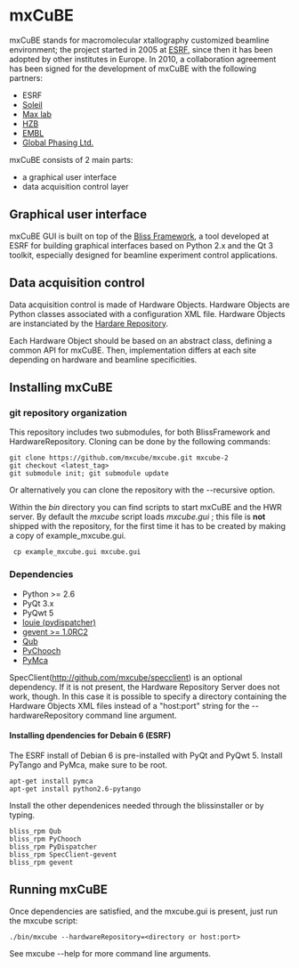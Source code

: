 # mxCuBE

mxCuBE stands for macromolecular xtallography customized beamline environment;
the project started in 2005 at [ESRF](http://www.esrf.eu), since then it has
been adopted by other institutes in Europe. In 2010, a collaboration
agreement has been signed for the development of mxCuBE with the following
partners:
* ESRF
* [Soleil](http://www.synchrotron-soleil.fr/)
* [Max lab](https://www.maxlab.lu.se/)
* [HZB](http://www.helmholtz-berlin.de/)
* [EMBL](http://www.embl.org/)
* [Global Phasing Ltd.](http://www.globalphasing.com/)

mxCuBE consists of 2 main parts:
* a graphical user interface
* data acquisition control layer

## Graphical user interface

mxCuBE GUI is built on top of the [Bliss Framework](http://github.com/mxcube/BlissFramework),
a tool developed at ESRF for building graphical interfaces based on Python 2.x
and the Qt 3 toolkit, especially designed for beamline experiment control applications.

## Data acquisition control

Data acquisition control is made of Hardware Objects. Hardware Objects are Python
classes associated with a configuration XML file. Hardware Objects are instanciated
by the [Hardare Repository](http://github.com/mxcube/HardwareRepository).

Each Hardware Object should be based on an abstract class, defining a common API
for mxCuBE. Then, implementation differs at each site depending on hardware and
beamline specificities.

## Installing mxCuBE

### git repository organization

This repository includes two submodules, for both BlissFramework and HardwareRepository.
Cloning can be done by the following commands:

    git clone https://github.com/mxcube/mxcube.git mxcube-2
    git checkout <latest_tag>
    git submodule init; git submodule update

Or alternatively you can clone the repository with the --recursive option.

Within the *bin* directory you can find scripts to start mxCuBE and the HWR server.
By default the *mxcube* script loads *mxcube.gui* ; this file is **not** shipped with 
the repository, for the first time it has to be created by making a copy of example_mxcube.gui.

     cp example_mxcube.gui mxcube.gui

### Dependencies

* Python >= 2.6
* PyQt 3.x
* PyQwt 5
* [louie (pydispatcher)](https://pypi.python.org/pypi/Louie/1.1)
* [gevent >= 1.0RC2](https://github.com/downloads/surfly/gevent/gevent-1.0rc2.tar.gz)
* [Qub](http://github.com/mxcube/qub)
* [PyChooch](http://github.com/mxcube/pychooch)
* [PyMca](http://sourceforge.net/projects/pymca/)

SpecClient(http://github.com/mxcube/specclient) is an optional dependency. If it is
not present, the Hardware Repository Server does not work, though. In this case
it is possible to specify a directory containing the Hardware Objects XML files instead
of a "host:port" string for the --hardwareRepository command line argument.

#### Installing dpendencies for Debain 6 (ESRF)
The ESRF install of Debian 6 is pre-installed with PyQt and PyQwt 5.
Install PyTango and PyMca, make sure to be root.

    apt-get install pymca	
    apt-get install python2.6-pytango

Install the other dependenices needed through the blissinstaller or by typing.

    bliss_rpm Qub	
    bliss_rpm PyChooch
    bliss_rpm PyDispatcher
    bliss_rpm SpecClient-gevent
    bliss_rpm gevent

## Running mxCuBE

Once dependencies are satisfied, and the mxcube.gui is present, just run the mxcube
script:

    ./bin/mxcube --hardwareRepository=<directory or host:port>

See mxcube --help for more command line arguments.
